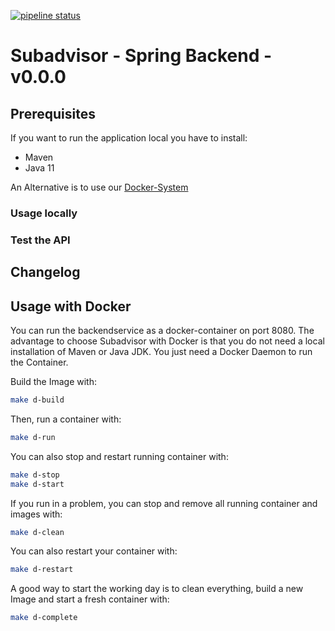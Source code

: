 [![pipeline status](https://gitlab.beuth-hochschule.de/mi-project/sub-advisor/badges/master/pipeline.svg)](https://gitlab.beuth-hochschule.de/mi-project/sub-advisor/-/commits/master)

# Subadvisor - Spring Backend - v0.0.0

## Prerequisites

If you want to run the application local you have to install:

+ Maven
+ Java 11

An Alternative is to use our [Docker-System](#usage-with-docker)

### Usage locally

### Test the API



## Changelog

## Usage with Docker

You can run the backendservice as a docker-container on port 8080.
The advantage to choose Subadvisor with Docker is that you do not need a 
local installation of Maven or Java JDK.
You just need a Docker Daemon to run the Container.

Build the Image with:
```bash
make d-build
```

Then, run a container with:
```bash
make d-run
```
You can also stop and restart running container with:
```bash
make d-stop
make d-start
```

If you run in a problem, you can stop and remove all running container and images with:
```bash
make d-clean
```
You can also restart your container with:
```bash
make d-restart
```
A good way to start the working day is to clean everything, build a new Image and start a fresh container with:
```bash
make d-complete
```
